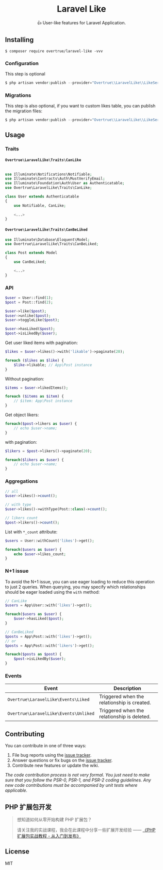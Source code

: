 <h1 align="center"> Laravel Like </h1>

<p align="center"> 👍 User-like features for Laravel Application.</p>


## Installing

```shell
$ composer require overtrue/laravel-like -vvv
```

### Configuration

This step is optional

```php
$ php artisan vendor:publish --provider="Overtrue\\LaravelLike\\LikeServiceProvider" --tag=config
```

### Migrations

This step is also optional, if you want to custom likes table, you can publish the migration files:

```php
$ php artisan vendor:publish --provider="Overtrue\\LaravelLike\\LikeServiceProvider" --tag=migrations
```


## Usage

### Traits

#### `Overtrue\LaravelLike\Traits\CanLike`

```php

use Illuminate\Notifications\Notifiable;
use Illuminate\Contracts\Auth\MustVerifyEmail;
use Illuminate\Foundation\Auth\User as Authenticatable;
use Overtrue\LaravelLike\Traits\CanLike;

class User extends Authenticatable
{
    use Notifiable, CanLike;
    
    <...>
}
```

#### `Overtrue\LaravelLike\Traits\CanBeLiked`

```php
use Illuminate\Database\Eloquent\Model;
use Overtrue\LaravelLike\Traits\CanBeLiked;

class Post extends Model
{
    use CanBeLiked;

    <...>
}
```

### API

```php
$user = User::find(1);
$post = Post::find(2);

$user->like($post);
$user->unlike($post);
$user->toggleLike($post);

$user->hasLiked($post); 
$post->isLikedBy($user); 
```

Get user liked items with pagination:

```php
$likes = $user->likes()->with('likable')->paginate(20);

foreach ($likes as $like) {
    $like->likable; // App\Post instance
}
```

Without pagination:

```php
$items = $user->likedItems(); 

foreach ($items as $item) {
    // $item: App\Post instance
}
```

Get object likers:

```php
foreach($post->likers as $user) {
    // echo $user->name;
}
```

with pagination:

```php
$likers = $post->likers()->paginate(20);

foreach($likers as $user) {
    // echo $user->name;
}
```

### Aggregations

```php
// all
$user->likes()->count(); 

// with type
$user->likes()->withType(Post::class)->count(); 

// likers count
$post->likers()->count();
```

List with `*_count` attribute:

```php
$users = User::withCount('likes')->get();

foreach($users as $user) {
    echo $user->likes_count;
}
```

### N+1 issue

To avoid the N+1 issue, you can use eager loading to reduce this operation to just 2 queries. When querying, you may specify which relationships should be eager loaded using the `with` method:

```php
// CanLike
$users = App\User::with('likes')->get();

foreach($users as $user) {
    $user->hasLiked($post);
}

// CanBeLiked
$posts = App\Post::with('likes')->get();
// or 
$posts = App\Post::with('likers')->get();

foreach($posts as $post) {
    $post->isLikedBy($user);
}
```


### Events

| **Event** | **Description** |
| --- | --- |
|  `Overtrue\LaravelLike\Events\Liked` | Triggered when the relationship is created. |
|  `Overtrue\LaravelLike\Events\Unliked` | Triggered when the relationship is deleted. |

## Contributing

You can contribute in one of three ways:

1. File bug reports using the [issue tracker](https://github.com/overtrue/laravel-likes/issues).
2. Answer questions or fix bugs on the [issue tracker](https://github.com/overtrue/laravel-likes/issues).
3. Contribute new features or update the wiki.

_The code contribution process is not very formal. You just need to make sure that you follow the PSR-0, PSR-1, and PSR-2 coding guidelines. Any new code contributions must be accompanied by unit tests where applicable._

## PHP 扩展包开发

> 想知道如何从零开始构建 PHP 扩展包？
>
> 请关注我的实战课程，我会在此课程中分享一些扩展开发经验 —— [《PHP 扩展包实战教程 - 从入门到发布》](https://learnku.com/courses/creating-package)

## License

MIT
